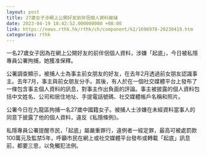```yaml
---
layout: post
title: 27歲女子涉網上公開好友前伴侶個人資料被捕
date: 2023-04-19 18:42:52.000000000 +08:00
link: https://news.rthk.hk/rthk/ch/component/k2/1696978-20230419.htm
categories: rthk
---
```


一名27歲女子因為在網上公開好友的前伴侶個人資料，涉嫌「起底」，今日被私隱專員公署拘捕，她獲准保釋。

公署調查顯示，被捕人士為事主前女朋友的好友，在去年2月透過前女朋友認識事主。去年7月，事主與前女朋友分手。其後，有人於在一個社交媒體平台上發布了一條包含事主個人資料的訊息，對事主作出負面的評論。事主被披露的個人資料包括中文姓名、公司和居住地址、手提電話號碼、社交媒體帳戶名稱和照片。

公署今日在九龍區拘捕一名27歲中國籍女子。被捕人士涉嫌在未經資料當事人的同意下披露了他的個人資料，違反《私隱條例》。
  
私隱專員公署提醒市民，「起底」屬嚴重罪行，違例者一經定罪，最高可被處罰款100萬元及監禁5年，呼籲市民在網上或社交媒體平台發布或轉載「起底」訊息前，都要三思，以免觸犯法例。
